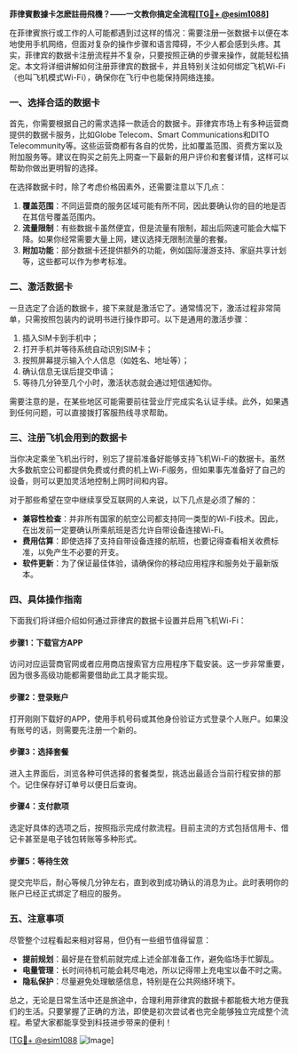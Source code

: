 **菲律賓數據卡怎麽註冊飛機？——一文教你搞定全流程[[TG💪+ @esim1088](https://t.me/s/esim1088)]**

在菲律賓旅行或工作的人可能都遇到过这样的情况：需要注册一张数据卡以便在本地使用手机网络，但面对复杂的操作步骤和语言障碍，不少人都会感到头疼。其实，菲律宾的数据卡注册流程并不复杂，只要按照正确的步骤来操作，就能轻松搞定。本文将详细讲解如何注册菲律宾的数据卡，并且特别关注如何绑定飞机Wi-Fi（也叫飞机模式Wi-Fi），确保你在飞行中也能保持网络连接。

### 一、选择合适的数据卡

首先，你需要根据自己的需求选择一款适合的数据卡。菲律宾市场上有多种运营商提供的数据卡服务，比如Globe Telecom、Smart Communications和DITO Telecommunity等。这些运营商都有各自的优势，比如覆盖范围、资费方案以及附加服务等。建议在购买之前先上网查一下最新的用户评价和套餐详情，这样可以帮助你做出更明智的选择。

在选择数据卡时，除了考虑价格因素外，还需要注意以下几点：

1. **覆盖范围**：不同运营商的服务区域可能有所不同，因此要确认你的目的地是否在其信号覆盖范围内。
2. **流量限制**：有些数据卡虽然便宜，但是流量有限制，超出后网速可能会大幅下降。如果你经常需要大量上网，建议选择无限制流量的套餐。
3. **附加功能**：部分数据卡还提供额外的功能，例如国际漫游支持、家庭共享计划等，这些都可以作为参考标准。

### 二、激活数据卡

一旦选定了合适的数据卡，接下来就是激活它了。通常情况下，激活过程非常简单，只需按照包装内的说明书进行操作即可。以下是通用的激活步骤：

1. 插入SIM卡到手机中；
2. 打开手机并等待系统自动识别SIM卡；
3. 按照屏幕提示输入个人信息（如姓名、地址等）；
4. 确认信息无误后提交申请；
5. 等待几分钟至几个小时，激活状态就会通过短信通知你。

需要注意的是，在某些地区可能需要前往营业厅完成实名认证手续。此外，如果遇到任何问题，可以直接拨打客服热线寻求帮助。

### 三、注册飞机会用到的数据卡

当你决定乘坐飞机出行时，别忘了提前准备好能够支持飞机Wi-Fi的数据卡。虽然大多数航空公司都提供免费或付费的机上Wi-Fi服务，但如果事先准备好了自己的设备，则可以更加灵活地控制上网时间和内容。

对于那些希望在空中继续享受互联网的人来说，以下几点是必须了解的：

- **兼容性检查**：并非所有国家的航空公司都支持同一类型的Wi-Fi技术。因此，在出发前一定要确认所乘航班是否允许自带设备连接Wi-Fi。
- **费用估算**：即使选择了支持自带设备连接的航班，也要记得查看相关收费标准，以免产生不必要的开支。
- **软件更新**：为了保证最佳体验，请确保你的移动应用程序和服务处于最新版本。

### 四、具体操作指南

下面我们将详细介绍如何通过菲律宾的数据卡设置并启用飞机Wi-Fi：

#### 步骤1：下载官方APP
访问对应运营商官网或者应用商店搜索官方应用程序下载安装。这一步非常重要，因为很多高级功能都需要借助此工具才能实现。

#### 步骤2：登录账户
打开刚刚下载好的APP，使用手机号码或其他身份验证方式登录个人账户。如果没有账号的话，则需要先注册一个新的。

#### 步骤3：选择套餐
进入主界面后，浏览各种可供选择的套餐类型，挑选出最适合当前行程安排的那个。记住保存好订单号以便日后查询。

#### 步骤4：支付款项
选定好具体的选项之后，按照指示完成付款流程。目前主流的方式包括信用卡、借记卡甚至是电子钱包转账等多种形式。

#### 步骤5：等待生效
提交完毕后，耐心等候几分钟左右，直到收到成功确认的消息为止。此时表明你的账户已经正式绑定了相应的服务。

### 五、注意事项

尽管整个过程看起来相对容易，但仍有一些细节值得留意：

- **提前规划**：最好是在登机前就完成上述全部准备工作，避免临场手忙脚乱。
- **电量管理**：长时间待机可能会耗尽电池，所以记得带上充电宝以备不时之需。
- **隐私保护**：尽量避免处理敏感信息，特别是在公共网络环境下。

总之，无论是日常生活中还是旅途中，合理利用菲律宾的数据卡都能极大地方便我们的生活。只要掌握了正确的方法，即使是初次尝试者也完全能够独立完成整个流程。希望大家都能享受到科技进步带来的便利！

[[TG💪+ @esim1088](https://t.me/s/esim1088) ![Image](https://i.postimg.cc/4NQfJmqS/Snipaste-2025-05-13-00-14-12.png)]